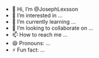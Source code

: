 - 👋 Hi, I’m @JosephLexsson
- 👀 I’m interested in ...
- 🌱 I’m currently learning ...
- 💞️ I’m looking to collaborate on ...
- 📫 How to reach me ...
- 😄 Pronouns: ...
- ⚡ Fun fact: ...

<!---
JosephLexsson/JosephLexsson is a ✨ special ✨ repository because its `README.md` (this file) appears on your GitHub profile.
You can click the Preview link to take a look at your changes.
--->

